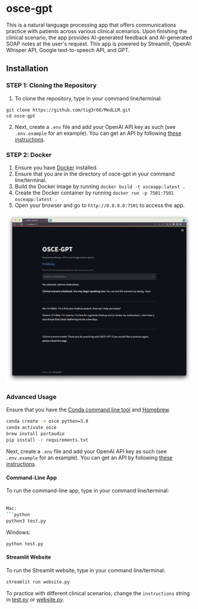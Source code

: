 # osce-gpt

This is a natural language processing app that offers communications practice with patients across various clinical scenarios. Upon finishing the clinical scenario, the app provides AI-generated feedback and AI-generated SOAP notes at the user's request. This app is powered by Streamlit, OpenAI Whisper API, Google text-to-speech API, and GPT.

## Installation

### STEP 1: Cloning the Repository

1. To clone the repository, type in your command line/terminal:

```
git clone https://github.com/tig3r66/MedLLM.git
cd osce-gpt
```

2. Next, create a `.env` file and add your OpenAI API key as such (see `.env.example` for an example). You can get an API by following [these instructions](https://help.openai.com/en/articles/4936850-where-do-i-find-my-secret-api-key).

### STEP 2: Docker

1. Ensure you have [Docker](https://docs.docker.com/get-docker/) installed.
2. Ensure that you are in the directory of osce-gpt in your command line/terminal.
3. Build the Docker image by running `docker build -t osceapp:latest .`
4. Create the Docker container by running `docker run -p 7501:7501 osceapp:latest .`
5. Open your browser and go to `http://0.0.0.0:7501` to access the app.

![Screenshot of the OSCE-GPT app](https://raw.githubusercontent.com/tig3r66/osce-gpt/main/example_session/streamlit_osce.png)

### Advanced Usage

Ensure that you have the [Conda command line tool](https://docs.conda.io/projects/conda/en/latest/user-guide/install/index.html) and [Homebrew](https://brew.sh/).

```bash
conda create -n osce python=3.8
conda activate osce
brew install portaudio
pip install -r requirements.txt
```

Next, create a `.env` file and add your OpenAI API key as such (see `.env.example` for an example). You can get an API by following [these instructions](https://help.openai.com/en/articles/4936850-where-do-i-find-my-secret-api-key).

#### Command-Line App

To run the command-line app, type in your command line/terminal:

```bash

Mac:
```python
python3 test.py
```

Windows:
```python
python test.py
```

#### Streamlit Website

To run the Streamlit website, type in your command line/terminal:

```bash
streamlit run website.py
```

To practice with different clinical scenarios, change the `instructions` string in [test.py](https://github.com/tig3r66/osce-gpt/blob/main/test.py) or [website.py](https://github.com/tig3r66/osce-gpt/blob/main/website.py).
